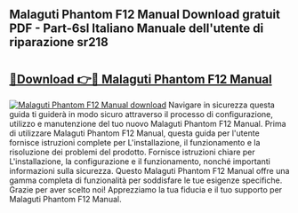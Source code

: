 ## Malaguti Phantom F12 Manual Download gratuit PDF - Part-6sl Italiano Manuale dell'utente di riparazione sr218

# <h2><a href="http://dfgagj.blite.top/?on=Malaguti+Phantom+F12+Manual">🔗Download 👉🔴 Malaguti Phantom F12 Manual</a></h2>

[![Malaguti Phantom F12 Manual download](https://i.imgur.com/lujVjoI.png)](http://dfgagj.blite.top/?on=Malaguti+Phantom+F12+Manual)
Navigare in sicurezza questa guida ti guiderà in modo sicuro attraverso il processo di configurazione, utilizzo e manutenzione del tuo nuovo Malaguti Phantom F12 Manual. Prima di utilizzare Malaguti Phantom F12 Manual, questa guida per l'utente fornisce istruzioni complete per L'installazione, il funzionamento e la risoluzione dei problemi del prodotto. Fornisce istruzioni chiare per L'installazione, la configurazione e il funzionamento, nonché importanti informazioni sulla sicurezza. Questo Malaguti Phantom F12 Manual offre una gamma completa di funzionalità per soddisfare le tue esigenze specifiche. Grazie per aver scelto noi! Apprezziamo la tua fiducia e il tuo supporto per Malaguti Phantom F12 Manual.
